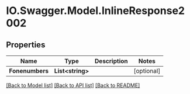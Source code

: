 # IO.Swagger.Model.InlineResponse2002
## Properties

Name | Type | Description | Notes
------------ | ------------- | ------------- | -------------
**Fonenumbers** | **List&lt;string&gt;** |  | [optional] 

[[Back to Model list]](../README.md#documentation-for-models) [[Back to API list]](../README.md#documentation-for-api-endpoints) [[Back to README]](../README.md)

